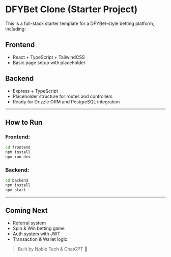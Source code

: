 
# DFYBet Clone (Starter Project)

This is a full-stack starter template for a DFYBet-style betting platform, including:

## Frontend
- React + TypeScript + TailwindCSS
- Basic page setup with placeholder

## Backend
- Express + TypeScript
- Placeholder structure for routes and controllers
- Ready for Drizzle ORM and PostgreSQL integration

---

## How to Run

### Frontend:
```bash
cd frontend
npm install
npm run dev
```

### Backend:
```bash
cd backend
npm install
npm start
```

---

## Coming Next
- Referral system
- Spin & Win betting game
- Auth system with JWT
- Transaction & Wallet logic

> Built by Noble Tech & ChatGPT 🚀
